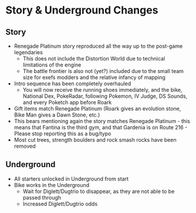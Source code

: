 
# Story & Underground Changes

## Story

- Renegade Platinum story reproduced all the way up to the post-game legendaries
  - This does not include the Distortion World due to technical limitations of the engine
  - The battle frontier is also not (yet?) included due to the small team size for exefs modders and the relative infancy of mapping
- Intro sequence has been completely overhauled
  - You will now receive the running shoes immediately, and the bike, National Dex, PokeRadar, following Pokemon, IV Judge, DS Sounds, and every Poketch app before Roark
- Gift items match Renegade Platinum (Roark gives an evolution stone, Bike Man gives a Dawn Stone, etc.)
- This bears mentioning again the story matches Renegade Platinum - this means that Fantina is the third gym, and that Gardenia is on Route 216 - Please stop reporting this as a bug/typo
- Most cut trees, strength boulders and rock smash rocks have been removed

## Underground

- All starters unlocked in Underground from start
- Bike works in the Underground
  - Wait for Diglett/Dugtrio to disappear, as they are not able to be passed through
  - Increased Diglett/Dugtrio odds
